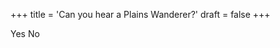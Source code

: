 +++
title = 'Can you hear a Plains Wanderer?'
draft = false
+++

<script
    type="module"
    src="https://cdn.jsdelivr.net/npm/@ecoacoustics/web-components/dist/components.js"
></script>

<oe-verification-grid data-campaign="Powerful Owl" id="verification-grid" grid-size="1">
    <oe-verification verified="true" shortcut="y">Yes</oe-verification>
    <oe-verification verified="false" shortcut="n">No</oe-verification>
    <oe-data-source
        slot="data-source"
        for="verification-grid"
        allow-downloads="false"
    ></oe-data-source>
</oe-verification-grid>
